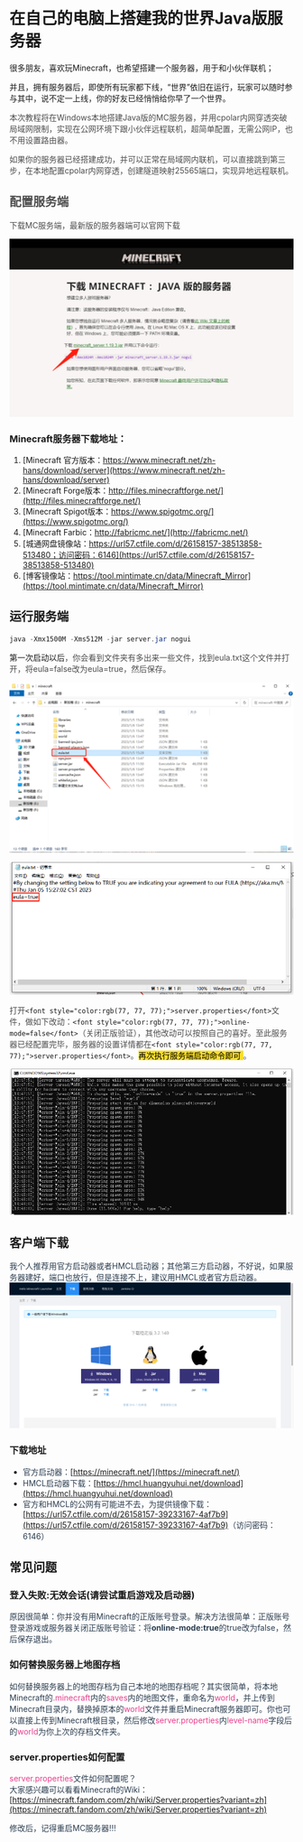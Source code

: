 # 在自己的电脑上搭建我的世界Java版服务器

很多朋友，喜欢玩Minecraft，也希望搭建一个服务器，用于和小伙伴联机；

并且，拥有服务器后，即使所有玩家都下线，“世界”依旧在运行，玩家可以随时参与其中，说不定一上线，你的好友已经悄悄给你早了一个世界。

<font style="color:rgb(77, 77, 77);">本次教程将在Windows本地搭建Java版的MC服务器，并用cpolar内网穿透突破局域网限制，实现在公网环境下跟小伙伴远程联机，超简单配置，无需公网IP，也不用设置路由器。</font>

<font style="color:rgb(77, 77, 77);">如果你的服务器已经搭建成功，并可以正常在局域网内联机，可以直接跳到第三步，在本地配置cpolar内网穿透，创建隧道映射25565端口，实现异地远程联机。</font>

## <font style="color:rgb(79, 79, 79);">配置服务端</font>
<font style="color:rgb(77, 77, 77);">下载MC服务端，最新版的服务器端可以官网下载</font>

![1696592234024-cbdf7dd0-12ce-452a-8ad9-0cde999c5e34.png](./img/UNP_GEtZ8RtgDS1W/1696592234024-cbdf7dd0-12ce-452a-8ad9-0cde999c5e34-901019.png)

### Minecraft服务器下载地址：
1. [Minecraft 官方版本：https://www.minecraft.net/zh-hans/download/server](https://www.minecraft.net/zh-hans/download/server)
2. [Minecraft Forge版本：http://files.minecraftforge.net/](http://files.minecraftforge.net/)
3. [Minecraft Spigot版本：https://www.spigotmc.org/](https://www.spigotmc.org/)
4. [Minecraft Farbic：http://fabricmc.net/](http://fabricmc.net/)
5. [城通网盘镜像站：https://url57.ctfile.com/d/26158157-38513858-513480；访问密码：6146](https://url57.ctfile.com/d/26158157-38513858-513480)
6. [博客镜像站：https://tool.mintimate.cn/data/Minecraft_Mirror](https://tool.mintimate.cn/data/Minecraft_Mirror)



## 运行服务端
```java
java -Xmx1500M -Xms512M -jar server.jar nogui
```

第一次启动以后<font style="color:rgb(77, 77, 77);">，你会看到文件夹有多出来一些文件，找到eula.txt这个文件并打开，将eula=false改为eula=true，然后保存。</font>

![1696592480341-3fe4861f-7560-4da1-b334-07ea58c54f58.png](./img/UNP_GEtZ8RtgDS1W/1696592480341-3fe4861f-7560-4da1-b334-07ea58c54f58-263776.png)

![1696592511324-8afac221-5258-4fe6-b12b-fd532ce7d926.png](./img/UNP_GEtZ8RtgDS1W/1696592511324-8afac221-5258-4fe6-b12b-fd532ce7d926-212168.png)

<font style="color:rgb(77, 77, 77);">打开</font>`<font style="color:rgb(77, 77, 77);">server.properties</font>`<font style="color:rgb(77, 77, 77);">文件，做如下改动：</font>`<font style="color:rgb(77, 77, 77);">online-mode=false</font>`<font style="color:rgb(77, 77, 77);">（关闭正版验证），其他改动可以按照自己的喜好。至此服务器已经配置完毕，服务器的设置详情都在</font>`<font style="color:rgb(77, 77, 77);">server.properties</font>`<font style="color:rgb(77, 77, 77);">。</font><font style="color:#000000;background-color:#FBDE28;">再次执行服务端启动命令即可 </font><font style="color:rgb(77, 77, 77);">。</font>

![1696592621733-ec01f350-81b5-4323-a5a6-ca2221f5082c.png](./img/UNP_GEtZ8RtgDS1W/1696592621733-ec01f350-81b5-4323-a5a6-ca2221f5082c-560071.png)

## 客户端下载
<font style="color:rgb(44, 62, 80);">我个人推荐用官方启动器或者HMCL启动器；其他第三方启动器，不好说，如果服务器建好，端口也放行，但是连接不上，建议用HMCL或者官方启动器。</font>  
![1696592662044-4cab116e-2411-49c7-ac22-f6821658ce92.png](./img/UNP_GEtZ8RtgDS1W/1696592662044-4cab116e-2411-49c7-ac22-f6821658ce92-085455.png)

### 下载地址
+ <font style="color:rgb(44, 62, 80);">官方启动器：</font>[https://minecraft.net/](https://minecraft.net/)
+ <font style="color:rgb(44, 62, 80);">HMCL启动器下载：</font>[https://hmcl.huangyuhui.net/download](https://hmcl.huangyuhui.net/download)
+ <font style="color:rgb(44, 62, 80);">官方和HMCL的公网有可能进不去，为提供镜像下载：</font>[https://url57.ctfile.com/d/26158157-39233167-4af7b9](https://url57.ctfile.com/d/26158157-39233167-4af7b9)<font style="color:rgb(44, 62, 80);">（访问密码：6146）</font>

## 常见问题
### 登入失败:无效会话(请尝试重启游戏及启动器)
<font style="color:rgb(44, 62, 80);">原因很简单：你并没有用Minecraft的正版账号登录。解决方法很简单：正版账号登录游戏或服务器关闭正版账号验证：将</font>**<font style="color:rgb(44, 62, 80);">online-mode:true</font>**<font style="color:rgb(44, 62, 80);">的true改为false，然后保存退出。</font>

### 如何替换服务器上地图存档
<font style="color:rgb(44, 62, 80);">如何替换服务器上的地图存档为自己本地的地图存档呢？其实很简单，将本地Minecraft的</font><font style="color:rgb(232, 62, 140);">.minecraft</font><font style="color:rgb(44, 62, 80);">内的</font><font style="color:rgb(232, 62, 140);">saves</font><font style="color:rgb(44, 62, 80);">内的地图文件，重命名为</font><font style="color:rgb(232, 62, 140);">world</font><font style="color:rgb(44, 62, 80);">，并上传到Minecraft目录内，替换掉原本的</font><font style="color:rgb(232, 62, 140);">world</font><font style="color:rgb(44, 62, 80);">文件并重启Minecraft服务器即可。你也可以直接上传到Minecraft根目录，然后修改</font><font style="color:rgb(232, 62, 140);">server.properties</font><font style="color:rgb(44, 62, 80);">内</font><font style="color:rgb(232, 62, 140);">level-name</font><font style="color:rgb(44, 62, 80);">字段后的</font><font style="color:rgb(232, 62, 140);">world</font><font style="color:rgb(44, 62, 80);">为你上次的存档文件夹。</font>

### server.properties如何配置
<font style="color:rgb(232, 62, 140);">server.properties</font><font style="color:rgb(44, 62, 80);">文件如何配置呢？  
</font><font style="color:rgb(44, 62, 80);">大家感兴趣可以看看Minecraft的Wiki：</font>[https://minecraft.fandom.com/zh/wiki/Server.properties?variant=zh](https://minecraft.fandom.com/zh/wiki/Server.properties?variant=zh)

<font style="color:rgb(44, 62, 80);">修改后，记得重启MC服务器!!!</font>  




  


<font style="color:rgb(44, 62, 80);">  
</font>



